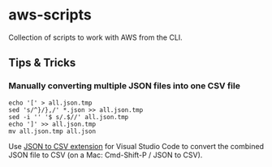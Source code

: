# aws-scripts

Collection of scripts to work with AWS from the CLI.

## Tips & Tricks

### Manually converting multiple JSON files into one CSV file

```
echo '[' > all.json.tmp
sed 's/^}/},/' *.json >> all.json.tmp
sed -i '' '$ s/.$//' all.json.tmp
echo ']' >> all.json.tmp
mv all.json.tmp all.json
```

Use [JSON to CSV extension](https://marketplace.visualstudio.com/items?itemName=khaeransori.json2csv) for Visual Studio Code to convert the combined JSON file to CSV (on a Mac: Cmd-Shift-P / JSON to CSV).
